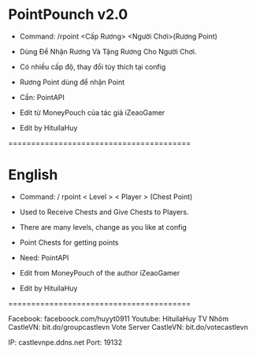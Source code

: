 # PointPounch v2.0

- Command: /rpoint <Cấp Rương> <Người Chơi>(Rương Point)
+ Dùng Để Nhận Rương Và Tặng Rương Cho Người Chơi.

- Có nhiều cấp độ, thay đổi tùy thích tại config
- Rương Point dùng để nhận Point

- Cần: PointAPI
- Edit từ MoneyPouch của tác giả iZeaoGamer
- Edit by HituilaHuy

========================================

# English

- Command: / rpoint < Level > < Player > (Chest Point)
+ Used to Receive Chests and Give Chests to Players.

- There are many levels, change as you like at config
- Point Chests for getting points

- Need: PointAPI
- Edit from MoneyPouch of the author iZeaoGamer
- Edit by HituilaHuy

========================================

Facebook: faceboock.com/huyyt0911
Youtube: HituilaHuy TV
Nhóm CastleVN: bit.do/groupcastlevn
Vote Server CastleVN: bit.do/votecastlevn

IP: castlevnpe.ddns.net
Port: 19132

